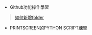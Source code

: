 * Github功能操作學習
> [如何新增folder](http://stackoverflow.com/questions/18773598/creating-folders-inside-github-com-repo-without-using-git)
* PRINTSCREEN的PYTHON SCRIPT練習
